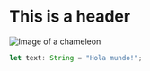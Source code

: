 # This is a header

![Image of a chameleon](https://letsenhance.io/static/8f5e523ee6b2479e26ecc91b9c25261e/1015f/MainAfter.jpg)

``` typescript
let text: String = "Hola mundo!";
```
